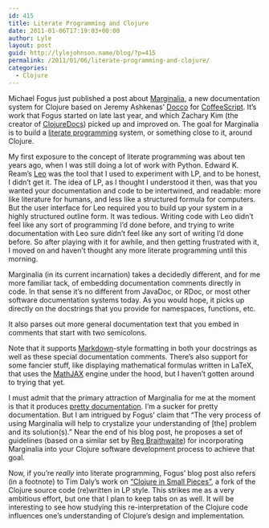 ```yaml
---
id: 415
title: Literate Programming and Clojure
date: 2011-01-06T17:19:03+00:00
author: Lyle
layout: post
guid: http://lylejohnson.name/blog/?p=415
permalink: /2011/01/06/literate-programming-and-clojure/
categories:
  - Clojure
---
```

Michael Fogus just published a post about [Marginalia](http://blog.fogus.me/2011/01/05/the-marginalia-manifesto/), a new documentation system for Clojure based on Jeremy Ashkenas&#8217; [Docco](http://jashkenas.github.com/docco/) for [CoffeeScript](http://jashkenas.github.com/coffee-script/). It&#8217;s work that Fogus started on late last year, and which Zachary Kim (the creator of [ClojureDocs](http://clojuredocs.org/)) picked up and improved on. The goal for Marginalia is to build a [literate programming](http://www.literateprogramming.com/) system, or something close to it, around Clojure.

My first exposure to the concept of literate programming was about ten years ago, when I was still doing a lot of work with Python. Edward K. Ream&#8217;s [Leo](http://webpages.charter.net/edreamleo/front.html) was the tool that I used to experiment with LP, and to be honest, I didn&#8217;t get it. The idea of LP, as I thought I understood it then, was that you wanted your documentation and code to be intertwined, and readable: more like literature for humans, and less like a structured formula for computers. But the user interface for Leo required you to build up your system in a highly structured outline form. It was tedious. Writing code with Leo didn&#8217;t feel like any sort of programming I&#8217;d done before, and trying to write documentation with Leo sure didn&#8217;t feel like any sort of writing I&#8217;d done before. So after playing with it for awhile, and then getting frustrated with it, I moved on and haven&#8217;t thought any more literate programming until this morning.

Marginalia (in its current incarnation) takes a decidedly different, and for me more familiar tack, of embedding documentation comments directly in code. In that sense it&#8217;s no different from JavaDoc, or RDoc, or most other software documentation systems today. As you would hope, it picks up directly on the docstrings that you provide for namespaces, functions, etc.

It also parses out more general documentation text that you embed in comments that start with two semicolons.

Note that it supports [Markdown](http://daringfireball.net/projects/markdown/syntax)-style formatting in both your docstrings as well as these special documentation comments. There&#8217;s also support for some fancier stuff, like displaying mathematical formulas written in LaTeX, that uses the [MathJAX](http://www.mathjax.org/) engine under the hood, but I haven&#8217;t gotten around to trying that yet.

I must admit that the primary attraction of Marginalia for me at the moment is that it produces [pretty documentation](http://fogus.me/fun/marginalia/uberdoc.html). I&#8217;m a sucker for pretty documentation. But I am intrigued by Fogus&#8217; claim that &#8220;The very process of using Marginalia will help to crystalize your understanding of [the] problem and its solution(s).&#8221; Near the end of his blog post, he proposes a set of guidelines (based on a similar set by [Reg Braithwaite](https://github.com/raganwald/homoiconic/blob/master/2010/11/docco.md)) for incorporating Marginalia into your Clojure software development process to achieve that goal.

Now, if you&#8217;re _really_ into literate programming, Fogus&#8217; blog post also refers (in a footnote) to Tim Daly&#8217;s work on [&#8220;Clojure in Small Pieces&#8221;](http://groups.google.com/group/clojure/browse_thread/thread/460417fe45f314c3), a fork of the Clojure source code (re)written in LP style. This strikes me as a very ambitious effort, but one that I plan to keep tabs on as well. It will be interesting to see how studying this re-interpretation of the Clojure code influences one&#8217;s understanding of Clojure&#8217;s design and implementation.